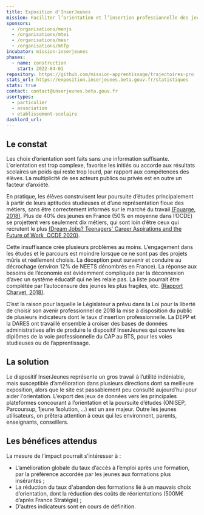 ```yaml
---
title: Exposition d'InserJeunes
mission: Faciliter l’orientation et l’insertion professionnelle des jeunes en rendant visibles des indicateurs pertinents sur les débouchés possibles d'une formation de la voie professionnelle
sponsors:
  - /organisations/menjs
  - /organisations/mtei
  - /organisations/mesr
  - /organisations/mtfp
incubator: mission-inserjeunes
phases:
  - name: construction
    start: 2022-04-01  
repository: https://github.com/mission-apprentissage/trajectoires-pro
stats_url: https://exposition.inserjeunes.beta.gouv.fr/statistiques
stats: true
contact: contact@inserjeunes.beta.gouv.fr
usertypes:
  - particulier
  - association
  - etablissement-scolaire
dashlord_url: 
---
```


## Le constat

Les choix d’orientation sont faits sans une information suffisante. L’orientation est trop complexe, favorise les initiés ou accorde aux résultats scolaires un poids qui reste trop lourd, par rapport aux compétences des élèves. La multiplicité de ses acteurs publics ou privés est en outre un facteur d’anxiété. 

En pratique, les élèves construisent leur poursuite d’études principalement à partir de leurs aptitudes studieuses et d’une représentation floue des métiers, sans être correctement informés sur le marché du travail [(Fouarge, 2018)](https://docs.google.com/presentation/d/1G4mYGDSSK4vpIhI1MZT0Q2g1emGcqX_w/edit?usp=sharing&ouid=102987632233161224917&rtpof=true&sd=true). Plus de 40% des jeunes en France (50% en moyenne dans l’OCDE) se projettent vers seulement dix métiers, qui sont loin d’être ceux qui recrutent le plus [(Dream Jobs? Teenagers' Career Aspirations and the Future of Work, OCDE 2020)](https://www.oecd.org/fr/presse/le-rapport-pisa-de-l-ocde-revele-que-les-aspirations-professionnelles-des-adolescents-se-portent-sur-un-nombre-restreint-d-emplois.htm). 

Cette insuffisance crée plusieurs problèmes au moins. L’engagement dans les études et le parcours est moindre lorsque ce ne sont pas des projets mûris et réellement choisis. La déception peut survenir et conduire au décrochage (environ 12% de NEETS dénombrés en France). La réponse aux besoins de l’économie est évidemment compliquée par la déconnexion d’avec un système éducatif qui ne les relaie pas. La liste pourrait être complétée par l’autocensure des jeunes les plus fragiles, etc. [(Rapport Charvet, 2018)](https://www.education.gouv.fr/refonder-l-orientation-un-enjeu-etat-regions-3728).

C’est la raison pour laquelle le Législateur a prévu dans la Loi pour la liberté de choisir son avenir professionnel de 2018 la mise à disposition du public de plusieurs indicateurs dont le taux d’insertion professionnelle. La DEPP et la DARES ont travaillé ensemble à croiser des bases de données administratives afin de produire le dispositif InserJeunes qui couvre les diplômes de la voie professionnelle du CAP au BTS, pour les voies studieuses ou de l’apprentissage. 

## La solution

Le dispositif InserJeunes représente un gros travail à l’utilité indéniable, mais susceptible d’amélioration dans plusieurs directions dont sa meilleure exposition, alors que le site est passablement peu consulté aujourd’hui pour aider l'orientation. L’export des jeux de données vers les principales plateformes concourant à l’orientation et la poursuite d’études (ONISEP, Parcoursup, 1jeune 1solution, ...) est un axe majeur. Outre les jeunes utilisateurs, on prêtera attention à ceux qui les environnent, parents, enseignants, conseillers.

## Les bénéfices attendus

La mesure de l’impact pourrait s’intéresser à : 
- L’amélioration globale du taux d’accès à l’emploi après une formation, par la préférence accordée par les jeunes aux formations plus insérantes ;
- La réduction du taux d'abandon des formations lié à un mauvais choix d’orientation, dont la réduction des coûts de réorientations (500M€ d’après France Stratégie) ;
- D'autres indicateurs sont en cours de définition.

